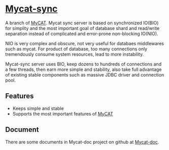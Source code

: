 # [Mycat-sync](https://github.com/little-pan/mycat-sync)

A branch of [MyCAT](http://mycat.io/). Mycat sync server is based on synchronized IO(BIO) for simplity and the most
important goal of database shard and read/write separation instead of complicated and error-prone non-blocking IO(NIO).

NIO is very complex and obscure, not very useful for databaes middlewares such as mycat. For product of database, too
many connections only tremendously consume system resources, lead to more instability.

Mycat-sync server uses BIO, keep dozens to hundreds of connections and a few threads, then earn more simple and
stability, also take full advantage of existing stable components such as massive JDBC driver and connection pool.

## Features

* Keeps simple and stable
* Supports the most important features of [MyCAT](http://mycat.io/)

## Document

There are some documents in Mycat-doc project on github at [Mycat-doc](https://github.com/MyCATApache/Mycat-doc).
